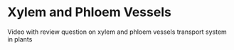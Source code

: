 # Xylem and Phloem Vessels
 Video with review question on xylem and phloem vessels transport system in plants
